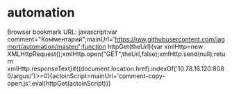 # automation
Browser bookmark URL: javascript:var comment="Комментарий";mainUrl='https://raw.githubusercontent.com/jagmort/automation/master/';function httpGet(theUrl){var xmlHttp=new XMLHttpRequest();xmlHttp.open("GET",theUrl,false);xmlHttp.send(null);return xmlHttp.responseText}if((document.location.href).indexOf('10.78.16.120:8080/argus/')>=0){actoinScript=mainUrl+'comment-copy-open.js';eval(httpGet(actoinScript))}
